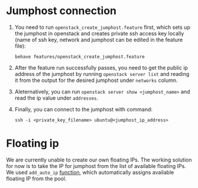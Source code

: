 # Jumphost connection

1) You need to run `openstack_create_jumphost.feature` first, which sets up the jumphost in openstack and creates private ssh access key locally (name of ssh key, network and jumphost can be edited in the feature file):

    `behave features/openstack_create_jumphost.feature`

2) After the feature run successfully passes, you need to get the public ip address of the jumphost by running `openstack server list` and reading it from the output for the desired jumphost under `networks` column.

3) Aleternatively, you can run `openstack server show <jumphost_name>` and read the ip value under `addresses`.

4) Finally, you can connect to the jumphost with command:

    `ssh -i <private_key_filename> ubuntu@<jumphost_ip_address>`

# Floating ip

We are currently unable to create our own floating IPs. The working solution for now is to take the IP for jumphost from the list of available floating IPs. We used `add_auto_ip` [function][function_link], which automatically assigns available floating IP from the pool.

[function_link]: https://docs.openstack.org/openstacksdk/latest/user/connection.html#openstack.connection.Connection.add_auto_ip